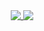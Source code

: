 <div align="center">
 <a href="https://github.com/TulioCrip">
  <img heigth="200em" align="top" src="https://github-readme-stats.vercel.app/api?username=TulioCrip&show_icons=true&theme=tokyonight&repo&count_private=true"/>
 </a>
 <a href="https://github.com/TulioCrip">
  <img heigth="200em" align="top" src="https://github-readme-stats.vercel.app/api/top-langs?username=TulioCrip&layout=compact&theme=tokyonight&repo&langs_count=10"/>
 </a>
</div>
